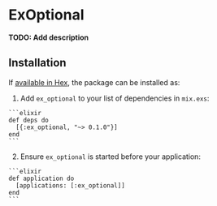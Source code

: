 # ExOptional

**TODO: Add description**

## Installation

If [available in Hex](https://hex.pm/docs/publish), the package can be installed as:

  1. Add `ex_optional` to your list of dependencies in `mix.exs`:

    ```elixir
    def deps do
      [{:ex_optional, "~> 0.1.0"}]
    end
    ```

  2. Ensure `ex_optional` is started before your application:

    ```elixir
    def application do
      [applications: [:ex_optional]]
    end
    ```

